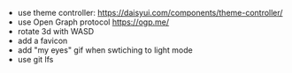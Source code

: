 - use theme controller: https://daisyui.com/components/theme-controller/
- use Open Graph protocol https://ogp.me/
- rotate 3d with WASD
- add a favicon
- add "my eyes" gif when swtiching to light mode
- use git lfs
